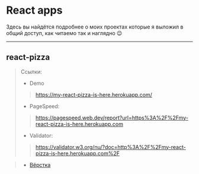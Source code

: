 # React apps
Здесь вы найдётся подробнее о моих проектах которые я выложил в общий доступ, как читаемо так и наглядно &#128521;
***

## react-pizza
> Ссылки:
> * Demo
>> https://my-react-pizza-is-here.herokuapp.com/
> * PageSpeed:
>> https://pagespeed.web.dev/report?url=https%3A%2F%2Fmy-react-pizza-is-here.herokuapp.com
> * Validator:
>> https://validator.w3.org/nu/?doc=http%3A%2F%2Fmy-react-pizza-is-here.herokuapp.com%2F
<!-- > * Adaptive template: -->
> * [Вёрстка](https://github.com/brokuka/Adaptive-for-react-apps#react-pizza 'Ссылка на репозиторий')